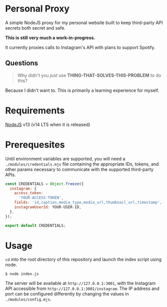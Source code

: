 # Personal Proxy

A simple NodeJS proxy for my personal website built to keep third-party API
secrets both secret and safe.

**This is still very much a work-in-progress.**

It currently proxies calls to Instagram's API with plans to support Spotify.

## Questions

> Why didn't you _just_ use **THING-THAT-SOLVES-THIS-PROBLEM** to do this?

Because I didn't want to. This is primarily a learning experience for myself.

# Requirements

[NodeJS](https://nodejs.org/) v13 (v14 LTS when it is released)

# Prerequesites

Until environment variables are supported, you will need a
`./modules/credentials.mjs` file containing the appropriate IDs, tokens, and
other params necessary to communicate with the supported third-party APIs.

```./modules/credentails.mjs
const CREDENTIALS = Object.freeze({
  instagram: {
    access_token:
      'YOUR-ACCESS-TOKEN',
    fields: 'id,caption,media_type,media_url,thumbnail_url,timestamp',
    instagramUserId: YOUR-USER-ID,
  },
});

export default CREDENTIALS;
```

# Usage

`cd` into the root directory of this repository and launch the index script
using node.

```
$ node index.js
```

The server will be available at `http://127.0.0.1:3001`, with the Instagram API
accessible from `http://127.0.0.1:3001/instagram`. The IP address and port can
be configured differently by changing the values in `./modules/config.mjs`.
